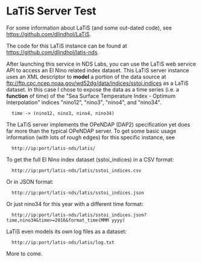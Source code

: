 # LaTiS Server Test

For some information about LaTiS (and some out-dated code), see https://github.com/dlindhol/LaTiS.

The code for this LaTiS instance can be found at https://github.com/dlindhol/latis-nds. 

After launching this service in NDS Labs, you can use the LaTiS web service API to access an El Nino related index dataset. This LaTiS server instance uses an XML descriptor to **model** a portion of the data source at ftp://ftp.cpc.ncep.noaa.gov/wd52dg/data/indices/sstoi.indices as a LaTiS dataset. In this case I chose to expose the data as a time series (i.e. a **function** of time) of the "Sea Surface Temperature Index - Optimum Interpolation" indices "nino12", "nino3", "nino4", and "nino34".

```
  time -> (nino12, nino3, nino4, nino34)
```

The LaTiS server implements the OPeNDAP (DAP2) specification yet does far more than the typical OPeNDAP server. To get some basic usage information (with lots of rough edges) for this specific instance, see

```
  http://ip:port/latis-nds/latis/
```

To get the full El Nino index dataset (sstoi_indices) in a CSV format:

```
  http://ip:port/latis-nds/latis/sstoi_indices.csv
```

Or in JSON format:

```
  http://ip:port/latis-nds/latis/sstoi_indices.json
```

Or just nino34 for this year with a different time format:

```
  http://ip:port/latis-nds/latis/sstoi_indices.json?time,nino34&time>=2016&format_time(MMM yyyy)
```

LaTiS even models its own log files as a dataset:

```
  http://ip:port/latis-nds/latis/log.txt
```

More to come.
